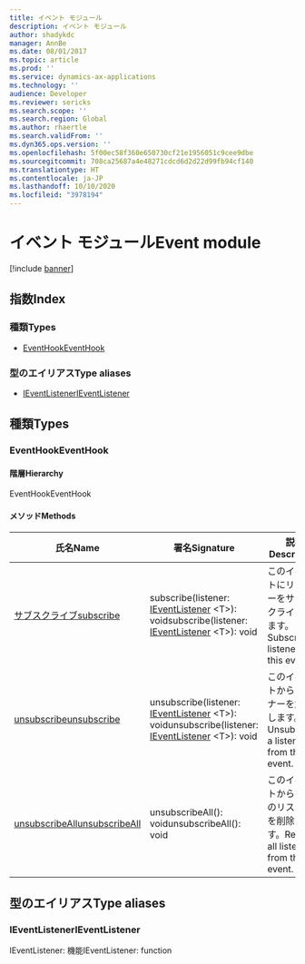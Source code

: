```yaml
---
title: イベント モジュール
description: イベント モジュール
author: shadykdc
manager: AnnBe
ms.date: 08/01/2017
ms.topic: article
ms.prod: ''
ms.service: dynamics-ax-applications
ms.technology: ''
audience: Developer
ms.reviewer: sericks
ms.search.scope: ''
ms.search.region: Global
ms.author: rhaertle
ms.search.validFrom: ''
ms.dyn365.ops.version: ''
ms.openlocfilehash: 5f00ec58f360e650730cf21e1956051c9cee9dbe
ms.sourcegitcommit: 708ca25687a4e48271cdcd6d2d22d99fb94cf140
ms.translationtype: HT
ms.contentlocale: ja-JP
ms.lasthandoff: 10/10/2020
ms.locfileid: "3978194"
---
```

# <a name="event-module"></a><span data-ttu-id="26a7c-103">イベント モジュール</span><span class="sxs-lookup"><span data-stu-id="26a7c-103">Event module</span></span>

[!include [banner](../../../../includes/banner.md)]

## <a name="index"></a><span data-ttu-id="26a7c-104">指数</span><span class="sxs-lookup"><span data-stu-id="26a7c-104">Index</span></span>

### <a name="types"></a><span data-ttu-id="26a7c-105">種類</span><span class="sxs-lookup"><span data-stu-id="26a7c-105">Types</span></span>

* [<span data-ttu-id="26a7c-106">EventHook</span><span class="sxs-lookup"><span data-stu-id="26a7c-106">EventHook</span></span>](../interfaces/event-ievent-ieventhook.md)

### <a name="type-aliases"></a><span data-ttu-id="26a7c-107">型のエイリアス</span><span class="sxs-lookup"><span data-stu-id="26a7c-107">Type aliases</span></span>

* [<span data-ttu-id="26a7c-108">IEventListener</span><span class="sxs-lookup"><span data-stu-id="26a7c-108">IEventListener</span></span>](event-ievent.md#ieventlistener)

## <a name="types"></a><span data-ttu-id="26a7c-109">種類</span><span class="sxs-lookup"><span data-stu-id="26a7c-109">Types</span></span>


### <a name="eventhook"></a><span data-ttu-id="26a7c-110">EventHook</span><span class="sxs-lookup"><span data-stu-id="26a7c-110">EventHook</span></span>

#### <a name="hierarchy"></a><span data-ttu-id="26a7c-111">階層</span><span class="sxs-lookup"><span data-stu-id="26a7c-111">Hierarchy</span></span>

<span data-ttu-id="26a7c-112">EventHook</span><span class="sxs-lookup"><span data-stu-id="26a7c-112">EventHook</span></span> <br>

#### <a name="methods"></a><span data-ttu-id="26a7c-113">メソッド</span><span class="sxs-lookup"><span data-stu-id="26a7c-113">Methods</span></span>

| <span data-ttu-id="26a7c-114">氏名</span><span class="sxs-lookup"><span data-stu-id="26a7c-114">Name</span></span> | <span data-ttu-id="26a7c-115">署名</span><span class="sxs-lookup"><span data-stu-id="26a7c-115">Signature</span></span> | <span data-ttu-id="26a7c-116">説明</span><span class="sxs-lookup"><span data-stu-id="26a7c-116">Description</span></span> |
| ---- | --------- | ----------- |
| [<span data-ttu-id="26a7c-117">サブスクライブ</span><span class="sxs-lookup"><span data-stu-id="26a7c-117">subscribe</span></span>](../interfaces/event-ievent-ieventhook.md#subscribe) |<span data-ttu-id="26a7c-118">subscribe(listener: [IEventListener](event-ievent.md#ieventlistener) &lt;T&gt;): void</span><span class="sxs-lookup"><span data-stu-id="26a7c-118">subscribe(listener: [IEventListener](event-ievent.md#ieventlistener) &lt;T&gt;): void</span></span>|<span data-ttu-id="26a7c-119">このイベントにリスナーをサブスクライブします。</span><span class="sxs-lookup"><span data-stu-id="26a7c-119">Subscribe a listener to this event.</span></span><br>  |
| [<span data-ttu-id="26a7c-120">unsubscribe</span><span class="sxs-lookup"><span data-stu-id="26a7c-120">unsubscribe</span></span>](../interfaces/event-ievent-ieventhook.md#unsubscribe) |<span data-ttu-id="26a7c-121">unsubscribe(listener: [IEventListener](event-ievent.md#ieventlistener) &lt;T&gt;): void</span><span class="sxs-lookup"><span data-stu-id="26a7c-121">unsubscribe(listener: [IEventListener](event-ievent.md#ieventlistener) &lt;T&gt;): void</span></span>|<span data-ttu-id="26a7c-122">このイベントからリスナーを解除します。</span><span class="sxs-lookup"><span data-stu-id="26a7c-122">Unsubscribe a listener from this event.</span></span><br>  |
| [<span data-ttu-id="26a7c-123">unsubscribeAll</span><span class="sxs-lookup"><span data-stu-id="26a7c-123">unsubscribeAll</span></span>](../interfaces/event-ievent-ieventhook.md#unsubscribeall) |<span data-ttu-id="26a7c-124">unsubscribeAll(): void</span><span class="sxs-lookup"><span data-stu-id="26a7c-124">unsubscribeAll(): void</span></span>|<span data-ttu-id="26a7c-125">このイベントからすべてのリスナーを削除します。</span><span class="sxs-lookup"><span data-stu-id="26a7c-125">Remove all listeners from this event.</span></span><br>  |

## <a name="type-aliases"></a><span data-ttu-id="26a7c-126">型のエイリアス</span><span class="sxs-lookup"><span data-stu-id="26a7c-126">Type aliases</span></span>


### <a name="ieventlistener"></a><span data-ttu-id="26a7c-127">IEventListener</span><span class="sxs-lookup"><span data-stu-id="26a7c-127">IEventListener</span></span>
<span data-ttu-id="26a7c-128">IEventListener: 機能</span><span class="sxs-lookup"><span data-stu-id="26a7c-128">IEventListener: function</span></span>




